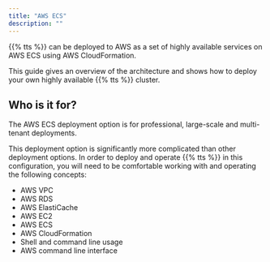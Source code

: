 ```yaml
---
title: "AWS ECS"
description: ""
---
```


{{% tts %}} can be deployed to AWS as a set of highly available services on AWS ECS using AWS CloudFormation.

This guide gives an overview of the architecture and shows how to deploy your own highly available {{% tts %}} cluster.

<!--more-->

## Who is it for?

The AWS ECS deployment option is for professional, large-scale and multi-tenant deployments.

This deployment option is significantly more complicated than other deployment options. In order to deploy and operate {{% tts %}} in this configuration, you will need to be comfortable working with and operating the following concepts:

- AWS VPC
- AWS RDS
- AWS ElastiCache
- AWS EC2
- AWS ECS
- AWS CloudFormation
- Shell and command line usage
- AWS command line interface
